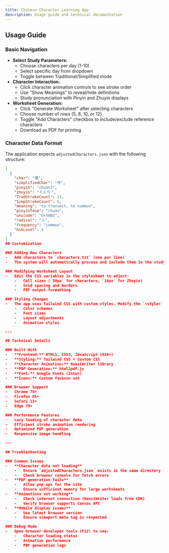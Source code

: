 ```yaml
---
title: Chinese Character Learning App
description: Usage guide and technical documentation
---
```


## Usage Guide

### Basic Navigation
* **Select Study Parameters:**
    * Choose characters per day (1-10)
    * Select specific day from dropdown
    * Toggle between Traditional/Simplified mode
* **Character Interaction:**
    * Click character animation controls to see stroke order
    * Use "Show Meanings" to reveal/hide definitions
    * Study pronunciation with Pinyin and Zhuyin displays
* **Worksheet Generation:**
    * Click "Generate Worksheet" after selecting characters
    * Choose number of rows (5, 8, 10, or 12)
    * Toggle "Add Characters" checkbox to include/exclude reference characters
    * Download as PDF for printing

### Character Data Format
The application expects `adjustedCharacters.json` with the following structure:

```json
[
  {
    "char": "傳",
    "simplifiedChar": "传",
    "pinyin": "chuan2",
    "zhuyin": "ㄔㄨㄢˊ",
    "TradStrokeCount": 13,
    "SimpStrokeCount": 6,
    "meaning": "to transmit, to summon",
    "pinyinTone": "chuán",
    "unicode": "U+50B3",
    "radical": "人",
    "frequency": "common",
    "hskLevel": 4
  }
]
## Customization

### Adding New Characters
-   Add characters to `characters.txt` (one per line)
-   The system will automatically process and include them in the study sequence

### Modifying Worksheet Layout
-   Edit the CSS variables in the stylesheet to adjust:
    -   Cell sizes (`50px` for characters, `16px` for Zhuyin)
    -   Grid spacing and borders
    -   PDF output formatting

### Styling Changes
-   The app uses Tailwind CSS with custom styles. Modify the `<style>` section in `index.html` for:
    -   Color schemes
    -   Font sizes
    -   Layout adjustments
    -   Animation styles

---

## Technical Details

### Built With
-   **Frontend:** HTML5, CSS3, JavaScript (ES6+)
-   **Styling:** Tailwind CSS + Custom CSS
-   **Character Animation:** HanziWriter library
-   **PDF Generation:** html2pdf.js
-   **Font:** Google Fonts (Inter)
-   **Icons:** Custom favicon set

### Browser Support
-   Chrome 70+
-   Firefox 65+
-   Safari 12+
-   Edge 79+

### Performance Features
-   Lazy loading of character data
-   Efficient stroke animation rendering
-   Optimized PDF generation
-   Responsive image handling

---

## Troubleshooting

### Common Issues
-   **Character data not loading**
    -   Ensure `adjustedCharacters.json` exists in the same directory
    -   Check browser console for fetch errors
-   **PDF generation fails**
    -   Allow pop-ups for the site
    -   Ensure sufficient memory for large worksheets
-   **Animations not working**
    -   Check internet connection (HanziWriter loads from CDN)
    -   Verify browser supports Canvas API
-   **Mobile display issues**
    -   Use latest browser version
    -   Ensure viewport meta tag is respected

### Debug Mode
-   Open browser developer tools (F12) to see:
    -   Character loading status
    -   Animation performance
    -   PDF generation logs